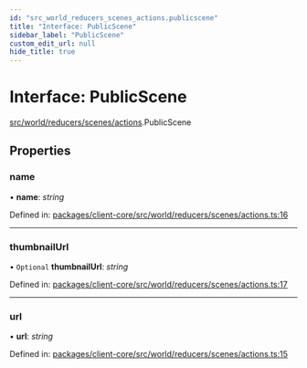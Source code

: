 ```yaml
---
id: "src_world_reducers_scenes_actions.publicscene"
title: "Interface: PublicScene"
sidebar_label: "PublicScene"
custom_edit_url: null
hide_title: true
---
```


# Interface: PublicScene

[src/world/reducers/scenes/actions](../modules/src_world_reducers_scenes_actions.md).PublicScene

## Properties

### name

• **name**: *string*

Defined in: [packages/client-core/src/world/reducers/scenes/actions.ts:16](https://github.com/xr3ngine/xr3ngine/blob/716a06460/packages/client-core/src/world/reducers/scenes/actions.ts#L16)

___

### thumbnailUrl

• `Optional` **thumbnailUrl**: *string*

Defined in: [packages/client-core/src/world/reducers/scenes/actions.ts:17](https://github.com/xr3ngine/xr3ngine/blob/716a06460/packages/client-core/src/world/reducers/scenes/actions.ts#L17)

___

### url

• **url**: *string*

Defined in: [packages/client-core/src/world/reducers/scenes/actions.ts:15](https://github.com/xr3ngine/xr3ngine/blob/716a06460/packages/client-core/src/world/reducers/scenes/actions.ts#L15)
